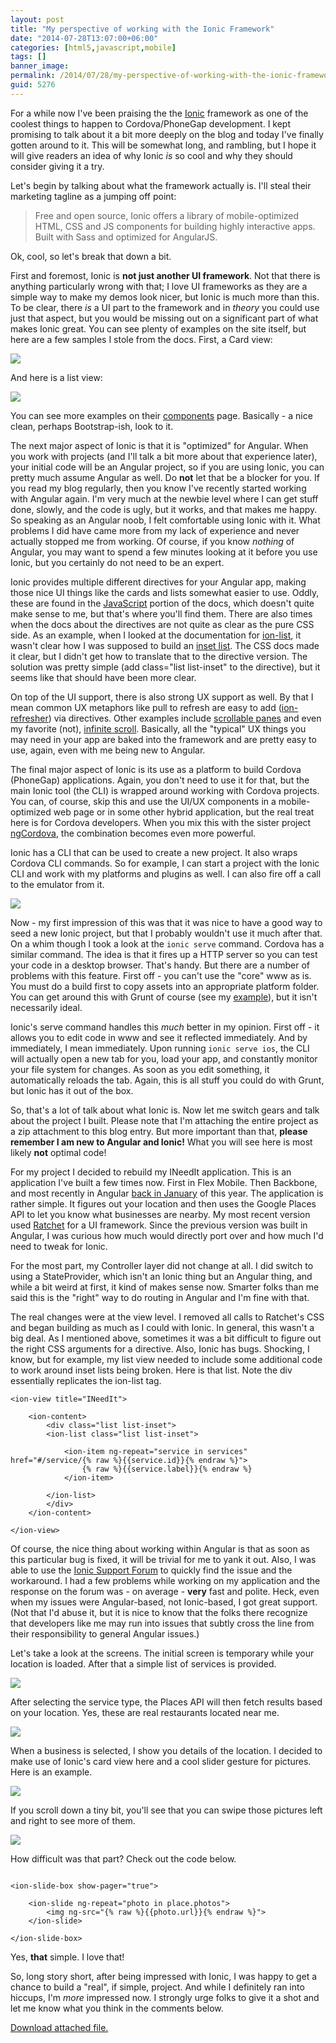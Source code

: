 ```yaml
---
layout: post
title: "My perspective of working with the Ionic Framework"
date: "2014-07-28T13:07:00+06:00"
categories: [html5,javascript,mobile]
tags: []
banner_image: 
permalink: /2014/07/28/my-perspective-of-working-with-the-ionic-framework
guid: 5276
---
```


<p>
For a while now I've been praising the the <a href="http://ionicframework.com/">Ionic</a> framework as one of the coolest things to happen to Cordova/PhoneGap development. I kept promising to talk about it a bit more deeply on the blog and today I've finally gotten around to it. This will be somewhat long, and rambling, but I hope it will give readers an idea of why Ionic <i>is</i> so cool and why they should consider giving it a try.
</p>
<!--more-->
<p>
Let's begin by talking about what the framework actually is. I'll steal their marketing tagline as a jumping off point:
</p>

<blockquote>
Free and open source, Ionic offers a library of mobile-optimized HTML, CSS and JS components for building highly interactive apps. Built with Sass and optimized for AngularJS.
</blockquote>

<p>
Ok, cool, so let's break that down a bit.
</p>

<p>
First and foremost, Ionic is <strong>not just another UI framework</strong>. Not that there is anything particularly wrong with that; I love UI frameworks as they are a simple way to make my demos look nicer, but Ionic is much more than this. To be clear, there <i>is</i> a UI part to the framework and in <i>theory</i> you could use just that aspect, but you would be missing out on a significant part of what makes Ionic great. You can see plenty of examples on the site itself, but here are a few samples I stole from the docs. First, a Card view:
</p>

<p>
<img src="https://static.raymondcamden.com/images/ionic1.png" />
</p>

And here is a list view:

<p>
<img src="https://static.raymondcamden.com/images/ionic2.png" />
</p>

<p>
You can see more examples on their <a href="http://ionicframework.com/docs/components/">components</a> page. Basically - a nice clean, perhaps Bootstrap-ish, look to it. 
</p>

<p>
The next major aspect of Ionic is that it is "optimized" for Angular. When you work with projects (and I'll talk a bit more about that experience later), your initial code will be an Angular project, so if you are using Ionic, you can pretty much assume Angular as well. Do <strong>not</strong> let that be a blocker for you. If you read my blog regularly, then you know I've recently started working with Angular again. I'm very much at the newbie level where I can get stuff done, slowly, and the code is ugly, but it works, and that makes me happy. So speaking as an Angular noob, I felt comfortable using Ionic with it. What problems I did have came more from my lack of experience and never actually stopped me from working. Of course, if you know <i>nothing</i> of Angular, you may want to spend a few minutes looking at it before you use Ionic, but you certainly do not need to be an expert. 
</p>

<p>
Ionic provides multiple different directives for your Angular app, making those nice UI things like the cards and lists somewhat easier to use. Oddly, these are found in the <a href="http://ionicframework.com/docs/api/">JavaScript</a> portion of the docs, which doesn't quite make sense to me, but that's where you'll find them. There are also times when the docs about the directives are not quite as clear as the pure CSS side. As an example, when I looked at the documentation for <a href="http://ionicframework.com/docs/api/directive/ionList/">ion-list</a>, it wasn't clear how I was supposed to build an <a href="http://ionicframework.com/docs/components/#list-inset">inset list</a>. The CSS docs made it clear, but I didn't get how to translate that to the directive version. The solution was pretty simple (add class="list list-inset" to the directive), but it seems like that should have been more clear.
</p>

<p>
On top of the UI support, there is also strong UX support as well. By that I mean common UX metaphors like pull to refresh are easy to add (<a href="http://ionicframework.com/docs/api/directive/ionRefresher/">ion-refresher</a>) via directives. Other examples include <a href="http://ionicframework.com/docs/api/directive/ionScroll/">scrollable panes</a> and even my favorite (not), <a href="http://ionicframework.com/docs/api/directive/ionInfiniteScroll/">infinite scroll</a>. Basically, all the "typical" UX things you may need in your app are baked into the framework and are pretty easy to use, again, even with me being new to Angular.
</p>

<p>
The final major aspect of Ionic is its use as a platform to build Cordova (PhoneGap) applications. Again, you don't need to use it for that, but the main Ionic tool (the CLI) is wrapped around working with Cordova projects. You can, of course, skip this and use the UI/UX components in a mobile-optimized web page or in some other hybrid application, but the real treat here is for Cordova developers. When you mix this with the sister project <a href="http://ngcordova.com/">ngCordova</a>, the combination becomes even more powerful.
</p>

<p>
Ionic has a CLI that can be used to create a new project. It also wraps Cordova CLI commands. So for example, I can start a project with the Ionic CLI and work with my platforms and plugins as well. I can also fire off a call to the emulator from it.
</p>

<p>
<img src="https://static.raymondcamden.com/images/ionic3.png" />
</p>

<p>
Now - my first impression of this was that it was nice to have a good way to seed a new Ionic project, but that I probably wouldn't use it much after that. On a whim though I took a look at the <code>ionic serve</code> command. Cordova has a similar command. The idea is that it fires up a HTTP server so you can test your code in a desktop browser. That's handy. But there are a number of problems with this feature. First off - you can't use the "core" www as is. You must do a build first to copy assets into an appropriate platform folder. You can get around this with Grunt of course (see my <a href="http://www.raymondcamden.com/2013/11/7/Using-Grunt-to-automatically-build-your-PhoneGapCordova-projects">example</a>), but it isn't necessarily ideal.
</p>

<p>
Ionic's serve command handles this <i>much</i> better in my opinion. First off - it allows you to edit code in www and see it reflected immediately. And by immediately, I mean immediately. Upon running <code>ionic serve ios</code>, the CLI will actually open a new tab for you, load your app, and constantly monitor your file system for changes. As soon as you edit something, it automatically reloads the tab. Again, this is all stuff you could do with Grunt, but Ionic has it out of the box.
</p>

<p>
So, that's a lot of talk about what Ionic is. Now let me switch gears and talk about the project I built. Please note that I'm attaching the entire project as a zip attachment to this blog entry. But more important than that, <strong>please remember I am new to Angular and Ionic!</strong> What you will see here is most likely <strong>not</strong> optimal code!
</p>

<p>
For my project I decided to rebuild my INeedIt application. This is an application I've built a few times now. First in Flex Mobile. Then Backbone, and most recently in Angular <a href="http://www.raymondcamden.com/2014/1/14/AngularJS-Doesnt-Suck">back in January</a> of this year. The application is rather simple. It figures out your location and then uses the Google Places API to let you know what businesses are nearby. My most recent version used <a href="http://goratchet.com/">Ratchet</a> for a UI framework. Since the previous version was built in Angular, I was curious how much would directly port over and how much I'd need to tweak for Ionic.
</p>

<p>
For the most part, my Controller layer did not change at all. I did switch to using a StateProvider, which isn't an Ionic thing but an Angular thing, and while a bit weird at first, it kind of makes sense now. Smarter folks than me said this is the "right" way to do routing in Angular and I'm fine with that. 
</p>

<p>
The real changes were at the view level. I removed all calls to Ratchet's CSS and began building as much as I could with Ionic. In general, this wasn't a big deal. As I mentioned above, sometimes it was a bit difficult to figure out the right CSS arguments for a directive. Also, Ionic has bugs. Shocking, I know, but for example, my list view needed to include some additional code to work around inset lists being broken. Here is that list. Note the div essentially replicates the ion-list tag.
</p>

<pre><code class="language-markup">&lt;ion-view title=&quot;INeedIt&quot;&gt;
	
	&lt;ion-content&gt;
		&lt;div class=&quot;list list-inset&quot;&gt;
		&lt;ion-list class=&quot;list list-inset&quot;&gt;

			&lt;ion-item ng-repeat=&quot;service in services&quot; href=&quot;#&#x2F;service&#x2F;{% raw %}{{service.id}}{% endraw %}&quot;&gt;
				{% raw %}{{service.label}}{% endraw %}
			&lt;&#x2F;ion-item&gt;

		&lt;&#x2F;ion-list&gt;
		&lt;&#x2F;div&gt;
	&lt;&#x2F;ion-content&gt;	

&lt;&#x2F;ion-view&gt;</code></pre>

<p>
Of course, the nice thing about working within Angular is that as soon as this particular bug is fixed, it will be trivial for me to yank it out. Also, I was able to use the <a href="http://forum.ionicframework.com/">Ionic Support Forum</a> to quickly find the issue and the workaround. I had a few problems while working on my application and the response on the forum was - on average - <strong>very</strong> fast and polite. Heck, even when my issues were Angular-based, not Ionic-based, I got great support. (Not that I'd abuse it, but it is nice to know that the folks there recognize that developers like me may run into issues that subtly cross the line from their responsibility to general Angular issues.)
</p>

<p>
Let's take a look at the screens. The initial screen is temporary while your location is loaded. After that a simple list of services is provided.
</p>

<p>
<img src="https://static.raymondcamden.com/images/Screen Shot 2014-07-28 at 1.22.28 PM.png" />
</p>

<p>
After selecting the service type, the Places API will then fetch results based on your location. Yes, these are real restaurants located near me.
</p>

<p>
<img src="https://static.raymondcamden.com/images/Screen Shot 2014-07-28 at 1.23.00 PM.png" />
</p>

<p>
When a business is selected, I show you details of the location. I decided to make use of Ionic's card view here and a cool slider gesture for pictures. Here is an example.
</p>

<p>
<img src="https://static.raymondcamden.com/images/Screen Shot 2014-07-28 at 1.23.12 PM.png" />
</p>

<p>
If you scroll down a tiny bit, you'll see that you can swipe those pictures left and right to see more of them.
</p>

<p>
<img src="https://static.raymondcamden.com/images/Screen Shot 2014-07-28 at 1.23.24 PM.png" />
</p>

<p>
How difficult was that part? Check out the code below.
</p>

<pre><code class="language-markup">
&lt;ion-slide-box show-pager=&quot;true&quot;&gt;

    &lt;ion-slide ng-repeat=&quot;photo in place.photos&quot;&gt;
        &lt;img ng-src=&quot;{% raw %}{{photo.url}}{% endraw %}&quot;&gt;
    &lt;&#x2F;ion-slide&gt;

&lt;&#x2F;ion-slide-box&gt;	
</code></pre>

<p>
Yes, <strong>that</strong> simple. I love that!
</p>

<p>
So, long story short, after being impressed with Ionic, I was happy to get a chance to build a "real", if simple, project. And while I definitely ran into hiccups, I'm <i>more</i> impressed now. I strongly urge folks to give it a shot and let me know what you think in the comments below.
</p><p><a href='https://static.raymondcamden.com/enclosures/v7.zip'>Download attached file.</a></p>